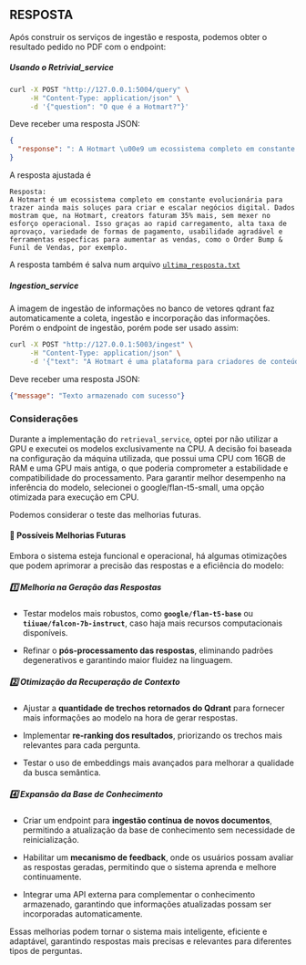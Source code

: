 ## RESPOSTA 
Após construir os serviços de ingestão e resposta, podemos obter o resultado pedido no PDF com o endpoint:

##### Usando o Retrivial_service
```bash
curl -X POST "http://127.0.0.1:5004/query" \
     -H "Content-Type: application/json" \
     -d '{"question": "O que é a Hotmart?"}'
```
Deve receber uma resposta JSON:
```json
{
  "response": ": A Hotmart \u00e9 um ecossistema completo em constante evolucion\u00e1ria para trazer ainda mais solu\u00e7es para criar e escalar neg\u00f3cios digital. Dados mostram que, na Hotmart, creators faturam 35% mais, sem mexer no esfor\u00e7o operacional. Isso gra\u00e7as ao rapid carregamento, alta taxa de aprova\u00e7o, variedade de formas de pagamento, usabilidade agrad\u00e1vel e ferramentas especficas para aumentar as vendas, como o Order Bump & Funil de Vendas, por exemplo."
}
```
A resposta ajustada é 
```text
Resposta:
A Hotmart é um ecossistema completo em constante evolucionária para trazer ainda mais soluçes para criar e escalar negócios digital. Dados mostram que, na Hotmart, creators faturam 35% mais, sem mexer no esforço operacional. Isso graças ao rapid carregamento, alta taxa de aprovaço, variedade de formas de pagamento, usabilidade agradável e ferramentas especficas para aumentar as vendas, como o Order Bump & Funil de Vendas, por exemplo.
```
A resposta também é salva num arquivo [`ultima_resposta.txt`](services/retrieval_service/ultima_resposta.txt)


##### Ingestion_service  
A imagem de ingestão de informações no banco de vetores qdrant faz automaticamente a coleta, ingestão e incorporação das informações. Porém o endpoint de ingestão, porém pode ser usado assim: 

```bash
curl -X POST "http://127.0.0.1:5003/ingest" \
     -H "Content-Type: application/json" \
     -d '{"text": "A Hotmart é uma plataforma para criadores de conteúdo venderem seus produtos digitais."}'
```
Deve receber uma resposta JSON:
```json
{"message": "Texto armazenado com sucesso"}
```


### Considerações

Durante a implementação do `retrieval_service`, optei por não utilizar a GPU e executei os modelos exclusivamente na CPU. A decisão foi baseada na configuração da máquina utilizada, que possui uma CPU com 16GB de RAM e uma GPU mais antiga, o que poderia comprometer a estabilidade e compatibilidade do processamento. Para garantir melhor desempenho na inferência do modelo, selecionei o google/flan-t5-small, uma opção otimizada para execução em CPU.

Podemos considerar o teste das melhorias futuras.

#### 📜 Possíveis Melhorias Futuras

Embora o sistema esteja funcional e operacional, há algumas otimizações que podem aprimorar a precisão das respostas e a eficiência do modelo:

##### **1️⃣ Melhoria na Geração das Respostas**
- Testar modelos mais robustos, como **`google/flan-t5-base`** ou **`tiiuae/falcon-7b-instruct`**, caso haja mais recursos computacionais disponíveis.

- Refinar o **pós-processamento das respostas**, eliminando padrões degenerativos e garantindo maior fluidez na linguagem.

##### **2️⃣ Otimização da Recuperação de Contexto**
- Ajustar a **quantidade de trechos retornados do Qdrant** para fornecer mais informações ao modelo na hora de gerar respostas.

- Implementar **re-ranking dos resultados**, priorizando os trechos mais relevantes para cada pergunta.

- Testar o uso de embeddings mais avançados para melhorar a qualidade da busca semântica.

##### **4️⃣ Expansão da Base de Conhecimento**
- Criar um endpoint para **ingestão contínua de novos documentos**, permitindo a atualização da base de conhecimento sem necessidade de reinicialização.

- Habilitar um **mecanismo de feedback**, onde os usuários possam avaliar as respostas geradas, permitindo que o sistema aprenda e melhore continuamente.

- Integrar uma API externa para complementar o conhecimento armazenado, garantindo que informações atualizadas possam ser incorporadas automaticamente.

Essas melhorias podem tornar o sistema mais inteligente, eficiente e adaptável, garantindo respostas mais precisas e relevantes para diferentes tipos de perguntas.
